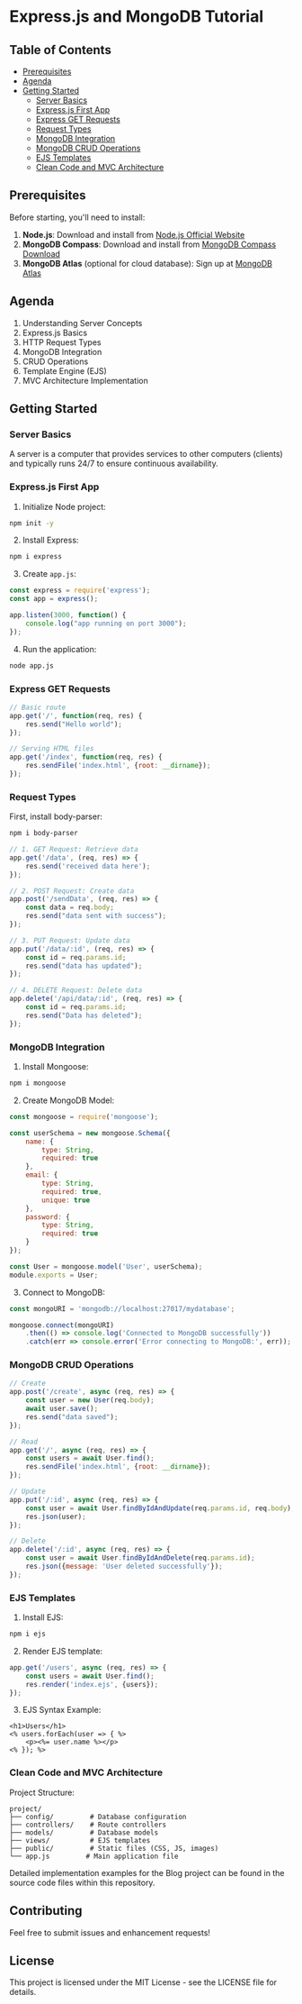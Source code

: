 # Express.js and MongoDB Tutorial

## Table of Contents
- [Prerequisites](#prerequisites)
- [Agenda](#agenda)
- [Getting Started](#getting-started)
  - [Server Basics](#server-basics)
  - [Express.js First App](#expressjs-first-app)
  - [Express GET Requests](#express-get-requests)
  - [Request Types](#request-types)
  - [MongoDB Integration](#mongodb-integration)
  - [MongoDB CRUD Operations](#mongodb-crud-operations)
  - [EJS Templates](#ejs-templates)
  - [Clean Code and MVC Architecture](#clean-code-and-mvc-architecture)

## Prerequisites

Before starting, you'll need to install:

1. **Node.js**: Download and install from [Node.js Official Website](https://nodejs.org/en/download/)
2. **MongoDB Compass**: Download and install from [MongoDB Compass Download](https://www.mongodb.com/try/download/compass)
3. **MongoDB Atlas** (optional for cloud database): Sign up at [MongoDB Atlas](https://www.mongodb.com/cloud/atlas/register)

## Agenda

1. Understanding Server Concepts
2. Express.js Basics
3. HTTP Request Types
4. MongoDB Integration
5. CRUD Operations
6. Template Engine (EJS)
7. MVC Architecture Implementation

## Getting Started

### Server Basics

A server is a computer that provides services to other computers (clients) and typically runs 24/7 to ensure continuous availability.

### Express.js First App

1. Initialize Node project:
```bash
npm init -y
```

2. Install Express:
```bash
npm i express
```

3. Create `app.js`:
```javascript
const express = require('express');
const app = express();

app.listen(3000, function() {
    console.log("app running on port 3000");
});
```

4. Run the application:
```bash
node app.js
```

### Express GET Requests

```javascript
// Basic route
app.get('/', function(req, res) {
    res.send("Hello world");
});

// Serving HTML files
app.get('/index', function(req, res) {
    res.sendFile('index.html', {root: __dirname});
});
```

### Request Types

First, install body-parser:
```bash
npm i body-parser
```

```javascript
// 1. GET Request: Retrieve data
app.get('/data', (req, res) => {
    res.send('received data here');
});

// 2. POST Request: Create data
app.post('/sendData', (req, res) => {
    const data = req.body;
    res.send("data sent with success");
});

// 3. PUT Request: Update data
app.put('/data/:id', (req, res) => {
    const id = req.params.id;
    res.send("data has updated");
});

// 4. DELETE Request: Delete data
app.delete('/api/data/:id', (req, res) => {
    const id = req.params.id;
    res.send("Data has deleted");
});
```

### MongoDB Integration

1. Install Mongoose:
```bash
npm i mongoose
```

2. Create MongoDB Model:
```javascript
const mongoose = require('mongoose');

const userSchema = new mongoose.Schema({
    name: {
        type: String,
        required: true
    },
    email: {
        type: String,
        required: true,
        unique: true
    },
    password: {
        type: String,
        required: true
    }
});

const User = mongoose.model('User', userSchema);
module.exports = User;
```

3. Connect to MongoDB:
```javascript
const mongoURI = 'mongodb://localhost:27017/mydatabase';

mongoose.connect(mongoURI)
    .then(() => console.log('Connected to MongoDB successfully'))
    .catch(err => console.error('Error connecting to MongoDB:', err));
```

### MongoDB CRUD Operations

```javascript
// Create
app.post('/create', async (req, res) => {
    const user = new User(req.body);
    await user.save();
    res.send("data saved");
});

// Read
app.get('/', async (req, res) => {
    const users = await User.find();
    res.sendFile('index.html', {root: __dirname});
});

// Update
app.put('/:id', async (req, res) => {
    const user = await User.findByIdAndUpdate(req.params.id, req.body);
    res.json(user);
});

// Delete
app.delete('/:id', async (req, res) => {
    const user = await User.findByIdAndDelete(req.params.id);
    res.json({message: 'User deleted successfully'});
});
```

### EJS Templates

1. Install EJS:
```bash
npm i ejs
```

2. Render EJS template:
```javascript
app.get('/users', async (req, res) => {
    const users = await User.find();
    res.render('index.ejs', {users});
});
```

3. EJS Syntax Example:
```ejs
<h1>Users</h1>
<% users.forEach(user => { %>
    <p><%= user.name %></p>
<% }); %>
```

### Clean Code and MVC Architecture

Project Structure:
```
project/
├── config/         # Database configuration
├── controllers/    # Route controllers
├── models/         # Database models
├── views/          # EJS templates
├── public/         # Static files (CSS, JS, images)
└── app.js         # Main application file
```

Detailed implementation examples for the Blog project can be found in the source code files within this repository.

## Contributing

Feel free to submit issues and enhancement requests!

## License

This project is licensed under the MIT License - see the LICENSE file for details.